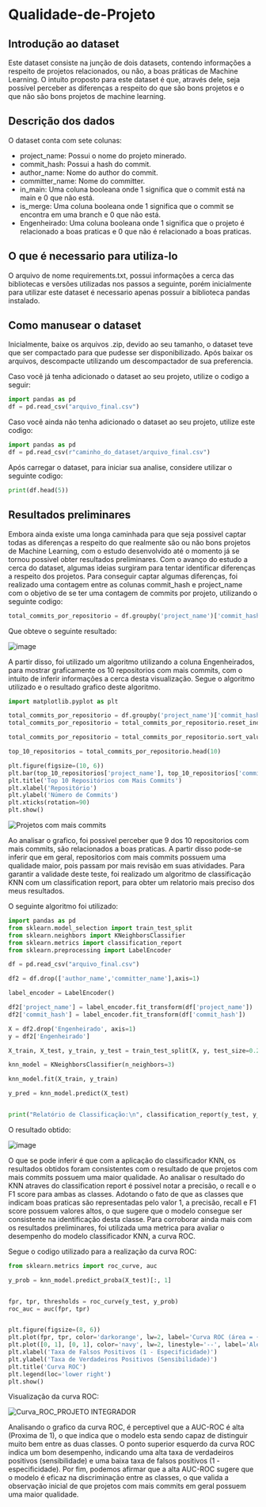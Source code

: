 # Qualidade-de-Projeto
## Introdução ao dataset
Este dataset consiste na junção de dois datasets, contendo informações a respeito de projetos relacionados, ou não, a boas práticas de Machine Learning. O intuito proposto para este dataset é que, através dele, seja possível perceber as diferenças a respeito do que são bons projetos e o que não são bons projetos de machine learning.

## Descrição dos dados
O dataset conta com sete colunas:
* project_name: Possui o nome do projeto minerado.
* commit_hash: Possui a hash do commit.
* author_name: Nome do author do commit.
* committer_name: Nome do committer.
* in_main: Uma coluna booleana onde 1 significa que o commit está na main e 0 que não está.
* is_merge: Uma coluna booleana onde 1 significa que o commit se encontra em uma branch e 0 que não está.
* Engenheirado: Uma coluna booleana onde 1 significa que o projeto é relacionado a boas praticas e 0 que não é relacionado a boas praticas.

## O que é necessario para utiliza-lo
O arquivo de nome requirements.txt, possui informações a cerca das bibliotecas e versões utilizadas nos passos a seguinte, porém inicialmente para utilizar este dataset é necessario apenas possuir a biblioteca pandas instalado.

## Como manusear o dataset
Inicialmente, baixe os arquivos .zip, devido ao seu tamanho, o dataset teve que ser compactado para que pudesse ser disponibilizado. Após baixar os arquivos, descompacte utilizando um descompactador de sua preferencia.

Caso você já tenha adicionado o dataset ao seu projeto, utilize o codigo a seguir:
```Python
import pandas as pd
df = pd.read_csv("arquivo_final.csv")
```

Caso você ainda não tenha adicionado o dataset ao seu projeto, utilize este codigo:
```Python
import pandas as pd
df = pd.read_csv(r"caminho_do_dataset/arquivo_final.csv")
```

Após carregar o dataset, para iniciar sua analise, considere utilizar o seguinte codigo:
```Python
print(df.head(5))
```

## Resultados preliminares 
Embora ainda existe uma longa caminhada para que seja possivel captar todas as diferenças a respeito do que realmente são ou não bons projetos de Machine Learning, com o estudo desenvolvido até o momento já se tornou possivel obter resultados preliminares. Com o avanço do estudo a cerca do dataset, algumas ideias surgiram para tentar identificar diferenças a respeito dos projetos. 
Para conseguir captar algumas diferenças, foi realizado uma contagem entre as colunas commit_hash e project_name com o objetivo de se ter uma contagem de commits por projeto, utilizando o seguinte codigo:
```Python
total_commits_por_repositorio = df.groupby('project_name')['commit_hash'].count()
```
Que obteve o seguinte resultado:

![image](https://github.com/eduardw07/Qualidade-de-Projeto/assets/45314550/5ff9ed76-b9ad-473f-a637-a7e6726334e6)

A partir disso, foi utilizado um algoritmo utilizando a coluna Engenheirados, para mostrar graficamente os 10 repositorios com mais commits, com o intuito de inferir informações a cerca desta visualização. Segue o algoritmo utilizado e o resultado grafico deste algoritmo.
```Python
import matplotlib.pyplot as plt

total_commits_por_repositorio = df.groupby('project_name')['commit_hash'].count()
total_commits_por_repositorio = total_commits_por_repositorio.reset_index()

total_commits_por_repositorio = total_commits_por_repositorio.sort_values(by='commit_hash', ascending=False)

top_10_repositorios = total_commits_por_repositorio.head(10)

plt.figure(figsize=(10, 6))
plt.bar(top_10_repositorios['project_name'], top_10_repositorios['commit_hash'])
plt.title('Top 10 Repositórios com Mais Commits')
plt.xlabel('Repositório')
plt.ylabel('Número de Commits')
plt.xticks(rotation=90)
plt.show()
```

![Projetos com mais commits](https://github.com/eduardw07/Qualidade-de-Projeto/assets/45314550/e32e102e-848d-4883-bccf-9c350e7e6b5a)

Ao analisar o grafico, foi possivel perceber que 9 dos 10 repositorios com mais commits, são relacionados a boas praticas. A partir disso pode-se inferir que em geral, repositorios com mais commits possuem uma qualidade maior, pois passam por mais revisão em suas atividades.
Para garantir a validade deste teste, foi realizado um algoritmo de classificação KNN com um classification report, para obter um relatorio mais preciso dos meus resultados.

O seguinte algoritmo foi utilizado:
```Python
import pandas as pd
from sklearn.model_selection import train_test_split
from sklearn.neighbors import KNeighborsClassifier
from sklearn.metrics import classification_report
from sklearn.preprocessing import LabelEncoder

df = pd.read_csv("arquivo_final.csv")

df2 = df.drop(['author_name','committer_name'],axis=1)

label_encoder = LabelEncoder()

df2['project_name'] = label_encoder.fit_transform(df['project_name'])
df2['commit_hash'] = label_encoder.fit_transform(df['commit_hash'])

X = df2.drop('Engenheirado', axis=1)
y = df2['Engenheirado']

X_train, X_test, y_train, y_test = train_test_split(X, y, test_size=0.2, random_state=42)

knn_model = KNeighborsClassifier(n_neighbors=3)

knn_model.fit(X_train, y_train)

y_pred = knn_model.predict(X_test)


print("Relatório de Classificação:\n", classification_report(y_test, y_pred))
```

O resultado obtido:

![image](https://github.com/eduardw07/Qualidade-de-Projeto/assets/45314550/61711d41-a936-4226-bfee-a7fa92a2f239)

O que se pode inferir é que com a aplicação do classificador KNN, os resultados obtidos foram consistentes com o resultado de que projetos com mais commits possuem uma maior qualidade. Ao analisar o resultado do KNN atraves do classification report é possivel notar a precisão, o recall e o F1 score para ambas as classes. Adotando o fato de que as classes que indicam boas praticas são representadas pelo valor 1, a precisão, recall e F1 score possuem valores altos, o que sugere que o modelo consegue ser consistente na identificação desta classe.
Para corroborar ainda mais com os resultados preliminares, foi utilizada uma metrica para avaliar o desempenho do modelo classificador KNN, a curva ROC.

Segue o codigo utilizado para a realização da curva ROC:
```Python
from sklearn.metrics import roc_curve, auc

y_prob = knn_model.predict_proba(X_test)[:, 1]


fpr, tpr, thresholds = roc_curve(y_test, y_prob)
roc_auc = auc(fpr, tpr)


plt.figure(figsize=(8, 6))
plt.plot(fpr, tpr, color='darkorange', lw=2, label='Curva ROC (área = {:.2f})'.format(roc_auc))
plt.plot([0, 1], [0, 1], color='navy', lw=2, linestyle='--', label='Aleatório (área = 0.5)')
plt.xlabel('Taxa de Falsos Positivos (1 - Especificidade)')
plt.ylabel('Taxa de Verdadeiros Positivos (Sensibilidade)')
plt.title('Curva ROC')
plt.legend(loc='lower right')
plt.show()
```
Visualização da curva ROC:

![Curva_ROC_PROJETO INTEGRADOR](https://github.com/eduardw07/Qualidade-de-Projeto/assets/45314550/6f38adc5-46c4-422f-a480-d5dce58551b5)

Analisando o grafico da curva ROC, é perceptivel que a AUC-ROC é alta (Proxima de 1), o que indica que o modelo esta sendo capaz de distinguir muito bem entre as duas classes. O ponto superior esquerdo da curva ROC indica um bom desempenho, indicando uma alta taxa de verdadeiros positivos (sensibilidade) e uma baixa taxa de falsos positivos (1 - especificidade). Por fim, podemos afirmar que a alta AUC-ROC sugere que o modelo é eficaz na discriminação entre as classes, o que valida a observação inicial de que projetos com mais commits em geral possuem uma maior qualidade.

